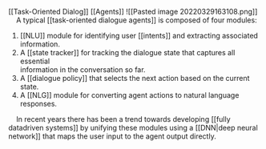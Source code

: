 [[Task-Oriented Dialog]] [[Agents]]
![[Pasted image 20220329163108.png]]
&nbsp;&nbsp;&nbsp;&nbsp;A typical [[task-oriented dialogue agents]] is composed of four modules:
1. [[NLU]] module for identifying user [[intents]] and extracting associated information.
2. A [[state tracker]] for tracking the dialogue state that captures all essential  
information in the conversation so far.
3. A [[dialogue policy]] that selects the next action based on the current state.
4. A [[NLG]] module for converting agent actions to natural language responses. 

&nbsp;&nbsp;&nbsp;&nbsp;In recent years there has been a trend towards developing [[fully datadriven systems]] by unifying these modules using a [[DNN|deep neural network]] that maps the user input to the agent output directly.